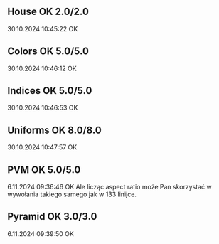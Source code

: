## House OK 2.0/2.0

30.10.2024 10:45:22 OK

## Colors OK 5.0/5.0

30.10.2024 10:46:12 OK

## Indices OK 5.0/5.0

30.10.2024 10:46:53 OK

## Uniforms OK 8.0/8.0

30.10.2024 10:47:57 OK

## PVM OK 5.0/5.0

6.11.2024 09:36:46 OK
Ale licząc aspect ratio może Pan skorzystać w wywołania takiego samego jak w 133 linijce. 

## Pyramid OK 3.0/3.0

6.11.2024 09:39:50 OK

